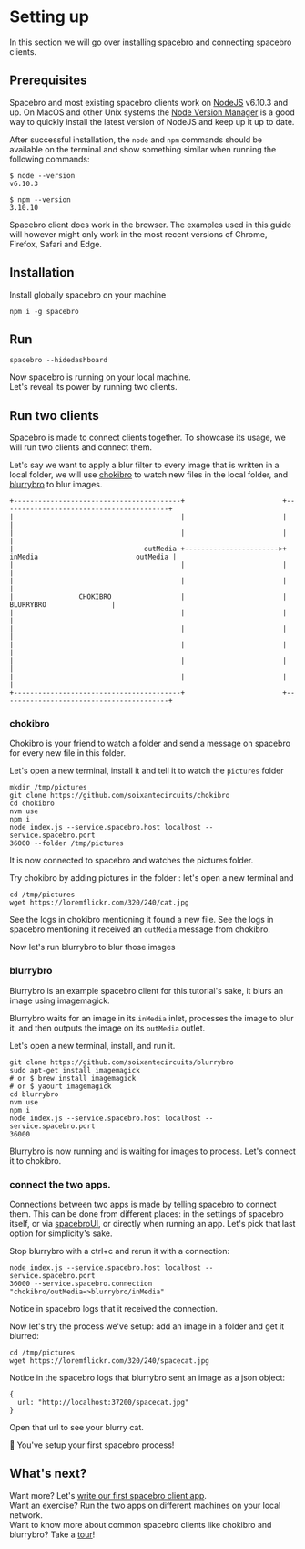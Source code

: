 # Setting up

In this section we will go over installing spacebro and connecting
spacebro clients.

## Prerequisites

Spacebro and most existing spacebro clients work on [NodeJS](https://nodejs.org/en/)
v6.10.3 and up. On MacOS and other Unix systems the [Node Version
Manager](https://github.com/creationix/nvm) is a good way to quickly
install the latest version of NodeJS and keep up it up to date.

After successful installation, the `node` and `npm` commands should be
available on the terminal and show something similar when running the
following commands:

```
$ node --version
v6.10.3
```

```
$ npm --version
3.10.10
```

Spacebro client does work in the browser. The
examples used in this guide will however might only work in the most recent
versions of Chrome, Firefox, Safari and Edge.

## Installation

Install globally spacebro on your machine

```
npm i -g spacebro
```

## Run

```
spacebro --hidedashboard
```

Now spacebro is running on your local machine.  
Let's reveal its power by running two clients.

## Run two clients

Spacebro is made to connect clients together. To showcase its usage, we
will run two clients and connect them.

Let's say we want to apply a blur filter to every image that is written
in a local folder, we will use
[chokibro](https://github.com/soixantecircuits/chokibro) to watch new
files in the local folder, and
[blurrybro](https://github.com/spacebro/blurrybro) to blur
images.

```
+-----------------------------------------+                        +-----------------------------------------+
|                                         |                        |                                         |
|                                         |                        |                                         |
|                                outMedia +----------------------->+ inMedia                        outMedia |
|                                         |                        |                                         |
|                                         |                        |                                         |
|                CHOKIBRO                 |                        |                BLURRYBRO                |
|                                         |                        |                                         |
|                                         |                        |                                         |
|                                         |                        |                                         |
|                                         |                        |                                         |
|                                         |                        |                                         |
+-----------------------------------------+                        +-----------------------------------------+
```

### chokibro

Chokibro is your friend to watch a folder and send a message on spacebro
for every new file in this folder.

Let's open a new terminal, install it and tell it to watch the `pictures` folder

```
mkdir /tmp/pictures
git clone https://github.com/soixantecircuits/chokibro
cd chokibro
nvm use
npm i
node index.js --service.spacebro.host localhost --service.spacebro.port
36000 --folder /tmp/pictures
```

It is now connected to spacebro and watches the pictures folder.

Try chokibro by adding pictures in the folder : let's open a new terminal and

```
cd /tmp/pictures
wget https://loremflickr.com/320/240/cat.jpg
```

See the logs in chokibro mentioning it found a new file. See the logs in
spacebro mentioning it received an `outMedia` message from chokibro.

Now let's run blurrybro to blur those images

### blurrybro

Blurrybro is an example spacebro client for this tutorial's sake,
it blurs an image using imagemagick.

Blurrybro waits for an image in its
`inMedia` inlet, processes the image to blur it, and then outputs the
image on its `outMedia` outlet.

Let's open a new terminal, install, and run it.

```
git clone https://github.com/soixantecircuits/blurrybro
sudo apt-get install imagemagick
# or $ brew install imagemagick
# or $ yaourt imagemagick
cd blurrybro
nvm use
npm i
node index.js --service.spacebro.host localhost --service.spacebro.port
36000
```

Blurrybro is now running and is waiting for images to process. Let's
connect it to chokibro.

### connect the two apps.

Connections between two apps is made by telling spacebro to connect
them. This can be done from different places: in the settings of
spacebro itself, or via [spacebroUI](http://spacebro.space/), or
directly when running an app. Let's pick that last option for
simplicity's sake.

Stop blurrybro with a ctrl+c and rerun it with a connection:

```
node index.js --service.spacebro.host localhost --service.spacebro.port
36000 --service.spacebro.connection "chokibro/outMedia=>blurrybro/inMedia"
```

Notice in spacebro logs that it received the connection.

Now let's try the process we've setup: add an image in a folder and get
it blurred:


```
cd /tmp/pictures
wget https://loremflickr.com/320/240/spacecat.jpg
```

Notice in the spacebro logs that blurrybro sent an image as a json
object:

```
{
  url: "http://localhost:37200/spacecat.jpg"
}
```

Open that url to see your blurry cat.

🎉 You've setup your first spacebro process!

## What's next?

Want more? Let's [write our first spacebro client
app](./starting.md).  
Want an exercise? Run the two apps on different machines on your local
network.  
Want to know more about common spacebro clients like chokibro and
blurrybro? Take a [tour](https://medium.com/@emmanuelgeoffray/what-we-built-with-spacebro-so-far)!
